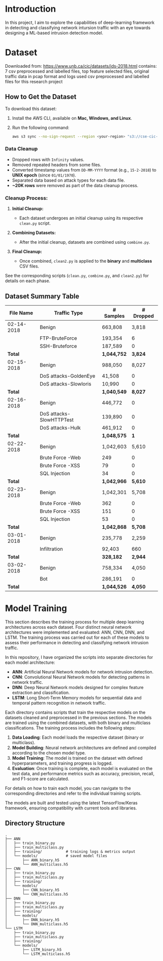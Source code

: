 # Introduction


In this project, I aim to explore the capabilities of deep-learning framework in detecting and classifying network intursion traffic with an eye towards designing a ML-based intrusion detection model.

# Dataset


Downloaded from: https://www.unb.ca/cic/datasets/ids-2018.html
contains: 7 csv preprocessed and labelled files, top feature selected files, original traffic data in pcap format and logs
used csv preprocessed and labelled files for this research project

## How to Get the Dataset

To download this dataset:

1. Install the AWS CLI, available on **Mac, Windows, and Linux**.
2. Run the following command:

   ```sh
   aws s3 sync --no-sign-request --region <your-region> "s3://cse-cic-ids2018/" dest-dir

### Data Cleanup
- Dropped rows with `Infinity` values.
- Removed repeated headers from some files.
- Converted timestamp values from `DD-MM-YYYY` format (e.g., `15-2-2018`) to **UNIX epoch** (since `01/01/1970`).
- Separated data based on attack types for each data file.
- **~20K rows** were removed as part of the data cleanup process.

### Cleanup Process:
1. **Initial Cleanup:**  
   - Each dataset undergoes an initial cleanup using its respective `clean.py` script.
   
2. **Combining Datasets:**  
   - After the initial cleanup, datasets are combined using `combine.py`.  

3. **Final Cleanup:**  
   - Once combined, `clean2.py` is applied to the **binary** and **multiclass** CSV files.

See the corresponding scripts (`clean.py`, `combine.py`, and `clean2.py`) for details on each phase.

## Dataset Summary Table

| File Name   | Traffic Type                  | # Samples  | # Dropped |
|------------|--------------------------------|------------|------------|
| 02-14-2018 | Benign                        | 663,808     | 3,818      |
|            | FTP-BruteForce                 | 193,354     | 6          |
|            | SSH-Bruteforce                 | 187,589     | 0          |
| **Total**   |                                | **1,044,752** | **3,824**  |
| 02-15-2018 | Benign                        | 988,050     | 8,027      |
|            | DoS attacks-GoldenEye          | 41,508      | 0          |
|            | DoS attacks-Slowloris          | 10,990      | 0          |
| **Total**   |                                | **1,040,549** | **8,027**  |
| 02-16-2018 | Benign                        | 446,772     | 0          |
|            | DoS attacks-SlowHTTPTest       | 139,890     | 0          |
|            | DoS attacks-Hulk               | 461,912     | 0          |
| **Total**   |                                | **1,048,575** | **1**      |
| 02-22-2018 | Benign                        | 1,042,603   | 5,610      |
|            | Brute Force -Web               | 249         | 0          |
|            | Brute Force -XSS               | 79          | 0          |
|            | SQL Injection                  | 34          | 0          |
| **Total**   |                                | **1,042,966** | **5,610**  |
| 02-23-2018 | Benign                        | 1,042,301   | 5,708      |
|            | Brute Force -Web               | 362         | 0          |
|            | Brute Force -XSS               | 151         | 0          |
|            | SQL Injection                  | 53          | 0          |
| **Total**   |                                | **1,042,868** | **5,708**  |
| 03-01-2018 | Benign                        | 235,778     | 2,259      |
|            | Infiltration                   | 92,403      | 660        |
| **Total**   |                                | **328,182**  | **2,944**  |
| 03-02-2018 | Benign                        | 758,334     | 4,050      |
|            | Bot                            | 286,191     | 0          |
| **Total**   |                                | **1,044,526** | **4,050**  |

# Model Training

This section describes the training process for multiple deep learning architectures across each dataset. Four distinct neural network architectures were implemented and evaluated: ANN, CNN, DNN, and LSTM. The training process was carried out for each of these models to assess their performance in detecting and classifying network intrusion traffic.

In this repository, I have organized the scripts into separate directories for each model architecture:

- **ANN**: Artificial Neural Network models for network intrusion detection.
- **CNN**: Convolutional Neural Network models for detecting patterns in network traffic.
- **DNN**: Deep Neural Network models designed for complex feature extraction and classification.
- **LSTM**: Long Short-Term Memory models for sequential data and temporal pattern recognition in network traffic.

Each directory contains scripts that train the respective models on the datasets cleaned and preprocessed in the previous sections. The models are trained using the combined datasets, with both binary and multiclass classifications. The training process includes the following steps:

1. **Data Loading**: Each model loads the respective dataset (binary or multiclass).
2. **Model Building**: Neural network architectures are defined and compiled according to the chosen model type.
3. **Model Training**: The model is trained on the dataset with defined hyperparameters, and training progress is logged.
4. **Evaluation**: Once training is complete, each model is evaluated on the test data, and performance metrics such as accuracy, precision, recall, and F1-score are calculated.

For details on how to train each model, you can navigate to the corresponding directories and refer to the individual training scripts.

The models are built and tested using the latest TensorFlow/Keras framework, ensuring compatibility with current tools and libraries.

## Directory Structure

```text
.
├── ANN
│   ├── train_binary.py
│   ├── train_multiclass.py
│   ├── training/           # training logs & metrics output
│   └── models/             # saved model files
│       ├── ANN_binary.h5
│       └── ANN_multiclass.h5
├── CNN
│   ├── train_binary.py
│   ├── train_multiclass.py
│   ├── training/
│   └── models/
│       ├── CNN_binary.h5
│       └── CNN_multiclass.h5
├── DNN
│   ├── train_binary.py
│   ├── train_multiclass.py
│   ├── training/
│   └── models/
│       ├── DNN_binary.h5
│       └── DNN_multiclass.h5
└── LSTM
    ├── train_binary.py
    ├── train_multiclass.py
    ├── training/
    └── models/
        ├── LSTM_binary.h5
        └── LSTM_multiclass.h5

